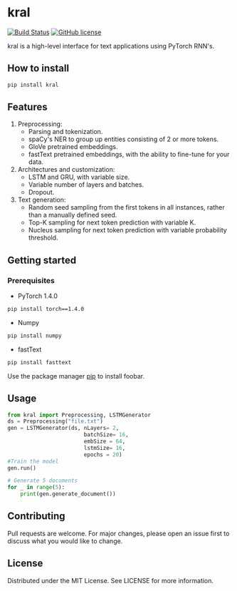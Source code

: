 # kral
[![Build Status](https://travis-ci.org/joemccann/dillinger.svg?branch=master)](https://travis-ci.org/joemccann/dillinger) [![GitHub license](https://img.shields.io/badge/license-MIT-blue.svg)](https://github.com/facebookresearch/ParlAI/blob/master/LICENSE)

kral is a high-level interface for text applications using PyTorch RNN's.

## How to install
```bash
pip install kral
```
## Features

1.  Preprocessing: 
	- Parsing and tokenization.
	- spaCy's NER to group up entities consisting of 2 or more tokens.
	- GloVe pretrained embeddings.
	- fastText pretrained embeddings, with the ability to fine-tune for your data.
2. Architectures and customization:
	- LSTM and GRU, with variable size.
	- Variable number of layers and batches.
	- Dropout.
3. Text generation:
	- Random seed sampling from the first tokens in all instances, rather than a manually defined seed.
	- Top-K sampling for next token prediction with variable K.
	- Nucleus sampling for next token prediction with variable probability threshold.

## Getting started
### Prerequisites
* PyTorch 1.4.0
```bash
pip install torch==1.4.0
```
* Numpy
```bash
pip install numpy
```
* fastText
```bash
pip install fasttext
```
Use the package manager [pip](https://pip.pypa.io/en/stable/) to install foobar.

## Usage
```python
from kral import Preprocessing, LSTMGenerator
ds = Preprocessing("file.txt")
gen = LSTMGenerator(ds, nLayers= 2,
                        batchSize= 16,
                        embSize = 64,
                        lstmSize= 16,
                        epochs = 20)
#Train the model
gen.run()

# Generate 5 documents
for _ in range(5):
    print(gen.generate_document())
```
## Contributing
 Pull requests are welcome. For major changes, please open an issue first to discuss what you would like to change.
## License
Distributed under the MIT License. See LICENSE for more information.
